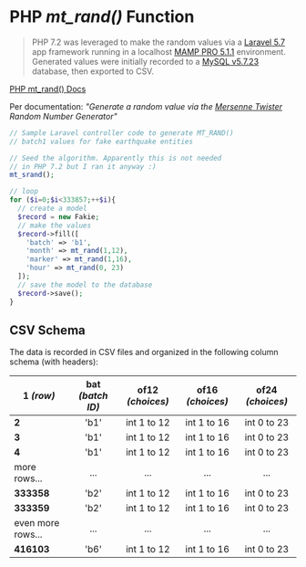 # PHP _mt_rand()_ Function

>PHP 7.2 was leveraged to make the random values via a [Laravel 5.7](https://laravel.com) app framework running in a localhost [MAMP PRO 5.1.1](https://www.mamp.info/en/mamp-pro/) environment. Generated values were initially recorded to a [MySQL v5.7.23](https://www.mysql.com) database, then exported to CSV.

[PHP mt_rand() Docs](http://php.net/manual/en/function.mt-rand.php)

Per documentation: _"Generate a random value via the [Mersenne Twister](http://www.math.sci.hiroshima-u.ac.jp/~m-mat/MT/emt.html) Random Number Generator"_

```php
// Sample Laravel controller code to generate MT_RAND()
// batch1 values for fake earthquake entities

// Seed the algorithm. Apparently this is not needed
// in PHP 7.2 but I ran it anyway :)
mt_srand();

// loop
for ($i=0;$i<333857;++$i){
  // create a model
  $record = new Fakie;
  // make the values
  $record->fill([
    'batch' => 'b1',
    'month' => mt_rand(1,12),
    'marker' => mt_rand(1,16),
    'hour' => mt_rand(0, 23)
  ]);
  // save the model to the database
  $record->save();
}
```

## CSV Schema

The data is recorded in CSV files and organized in the following column schema (with headers):

| **1** _(row)_     | bat _(batch ID)_ | of12 _(choices)_ | of16 _(choices)_ | of24 _(choices)_ |
| ----------------- | :--------------: | :--------------: | :--------------: | :--------------: |
| **2**             |       'b1'       |    int 1 to 12   |    int 1 to 16   |    int 0 to 23   |
| **3**             |       'b1'       |    int 1 to 12   |    int 1 to 16   |    int 0 to 23   |
| **4**             |       'b1'       |    int 1 to 12   |    int 1 to 16   |    int 0 to 23   |
| more rows...      |        ...       |        ...       |        ...       |        ...       |
| **333358**        |       'b2'       |    int 1 to 12   |    int 1 to 16   |    int 0 to 23   |
| **333359**        |       'b2'       |    int 1 to 12   |    int 1 to 16   |    int 0 to 23   |
| even more rows... |        ...       |        ...       |        ...       |        ...       |
| **416103**        |       'b6'       |    int 1 to 12   |    int 1 to 16   |    int 0 to 23  
